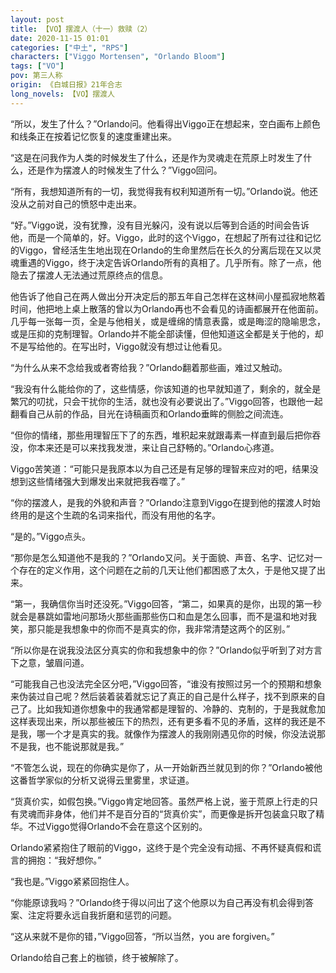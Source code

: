 ```yaml
---
layout: post
title: 【VO】摆渡人（十一）救赎（2）
date: 2020-11-15 01:01
categories: ["中土", "RPS"]
characters: ["Viggo Mortensen", "Orlando Bloom"]
tags: ["VO"]
pov: 第三人称
origin: 《白城日报》21年合志
long_novels: 【VO】摆渡人
---
```


“所以，发生了什么？”Orlando问。他看得出Viggo正在想起来，空白画布上颜色和线条正在按着记忆恢复的速度重建出来。

“这是在问我作为人类的时候发生了什么，还是作为灵魂走在荒原上时发生了什么，还是作为摆渡人的时候发生了什么？”Viggo回问。

“所有，我想知道所有的一切，我觉得我有权利知道所有一切。”Orlando说。他还没从之前对自己的愤怒中走出来。

“好。”Viggo说，没有犹豫，没有目光躲闪，没有说以后等到合适的时间会告诉他，而是一个简单的，好。Viggo，此时的这个Viggo，在想起了所有过往和记忆的Viggo，曾经活生生地出现在Orlando的生命里然后在长久的分离后现在又以灵魂重遇的Viggo，终于决定告诉Orlando所有的真相了。几乎所有。除了一点，他隐去了摆渡人无法通过荒原终点的信息。

他告诉了他自己在两人做出分开决定后的那五年自己怎样在这林间小屋孤寂地熬着时间，他把地上桌上散落的曾以为Orlando再也不会看见的诗画都展开在他面前。几乎每一张每一页，全是与他相关，或是缠绵的情意表露，或是晦涩的隐喻思念，或是压抑的克制理智。Orlando并不能全部读懂，但他知道这全都是关于他的，却不是写给他的。在写出时，Viggo就没有想过让他看见。

“为什么从来不念给我或者寄给我？”Orlando翻着那些画，难过又触动。

“我没有什么能给你的了，这些情感，你该知道的也早就知道了，剩余的，就全是繁冗的叨扰，只会干扰你的生活，就也没有必要说出了。”Viggo回答，也跟他一起翻看自己从前的作品，目光在诗稿画页和Orlando垂眸的侧脸之间流连。

“但你的情绪，那些用理智压下了的东西，堆积起来就跟毒素一样直到最后把你吞没，你本来还是可以来找我发泄，来让自己舒畅的。”Orlando心疼道。

Viggo苦笑道：“可能只是我原本以为自己还是有足够的理智来应对的吧，结果没想到这些情绪强大到爆发出来就把我吞噬了。”

“你的摆渡人，是我的外貌和声音？”Orlando注意到Viggo在提到他的摆渡人时始终用的是这个生疏的名词来指代，而没有用他的名字。

“是的。”Viggo点头。

“那你是怎么知道他不是我的？”Orlando又问。关于面貌、声音、名字、记忆对一个存在的定义作用，这个问题在之前的几天让他们都困惑了太久，于是他又提了出来。

“第一，我确信你当时还没死。”Viggo回答，“第二，如果真的是你，出现的第一秒就会是暴跳如雷地问那场火那些画那些伤口和血是怎么回事，而不是温和地对我笑，那只能是我想象中的你而不是真实的你，我非常清楚这两个的区别。”

“所以你是在说我没法区分真实的你和我想象中的你？”Orlando似乎听到了对方言下之意，皱眉问道。

“可能我自己也没法完全区分吧，”Viggo回答，“谁没有按照过另一个的预期和想象来伪装过自己呢？然后装着装着就忘记了真正的自己是什么样子，找不到原来的自己了。比如我知道你想象中的我通常都是理智的、冷静的、克制的，于是我就愈加这样表现出来，所以那些被压下的热烈，还有更多看不见的矛盾，这样的我还是不是我，哪一个才是真实的我。就像作为摆渡人的我刚刚遇见你的时候，你没法说那不是我，也不能说那就是我。”

“不管怎么说，现在的你确实是你了，从一开始新西兰就见到的你？”Orlando被他这番哲学家似的分析又说得云里雾里，求证道。

“货真价实，如假包换。”Viggo肯定地回答。虽然严格上说，鉴于荒原上行走的只有灵魂而非身体，他们并不是百分百的“货真价实”，而更像是拆开包装盒只取了精华。不过Viggo觉得Orlando不会在意这个区别的。

Orlando紧紧抱住了眼前的Viggo，这终于是个完全没有动摇、不再怀疑真假和谎言的拥抱：“我好想你。”

“我也是。”Viggo紧紧回抱住人。

“你能原谅我吗？”Orlando终于得以问出了这个他原以为自己再没有机会得到答案、注定将要永远自我折磨和惩罚的问题。

“这从来就不是你的错，”Viggo回答，“所以当然，you are forgiven。”

Orlando给自己套上的枷锁，终于被解除了。
